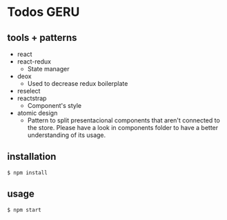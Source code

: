 # Todos GERU

## tools + patterns

- react
- react-redux
  - State manager
- deox
  - Used to decrease redux boilerplate
- reselect
- reactstrap
  - Component's style
- atomic design
  - Pattern to split presentacional components that aren't connected to the store. Please have a look in components folder to have a
  better understanding of its usage. 
 
## installation

```
$ npm install
```

## usage

```
$ npm start
```
